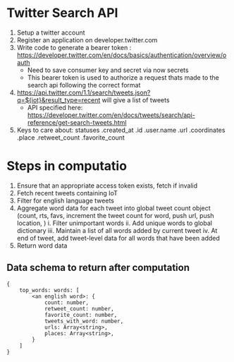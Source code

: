 # Twitter Search API 
1. Setup a twitter account
2. Register an application on developer.twitter.com
3. Write code to generate a bearer token : https://developer.twitter.com/en/docs/basics/authentication/overview/oauth
    - Need to save consumer key and secret via now secrets
    - This bearer token is used to authorize a request thats made to the search api following the correct format
4. https://api.twitter.com/1.1/search/tweets.json?q=${iot}&result_type=recent will give a list of tweets
    - API specified here: https://developer.twitter.com/en/docs/tweets/search/api-reference/get-search-tweets.html
5. Keys to care about:
    statuses
        .created_at
        .id
        .user.name
        .url
        .coordinates
        .place
        .retweet_count
        .favorite_count

# Steps in computatio
1. Ensure that an appropriate access token exists, fetch if invalid
2. Fetch recent tweets containing IoT
3. Filter for english language tweets
4. Aggregate word data for each tweet into global tweet count object (count, rts, favs, increment the tweet count for word, push url, push location, )
    i. Filter unimportant words
    ii. Add unique words to global dictionary
    iii. Maintain a list of all words added by current tweet
    iv. At end of tweet, add tweet-level data for all words that have been added 
5. Return word data

## Data schema to return after computation
    {
        top_words: words: [
            <an english word>: {
                count: number,
                retweet_count: number,
                favorite_count: number,
                tweets_with_word: number,
                urls: Array<string>,
                places: Array<string>,
            }
        ]
    }
